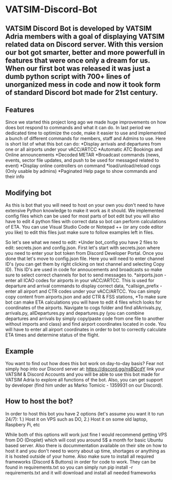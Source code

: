 # VATSIM-Discord-Bot
## VATSIM Discord Bot is developed by VATSIM Adria members with a goal of displaying VATSIM related data on Discord server. With this version our bot got smarter, better and more powerfull in features that were once only a dream for us. When our first bot was released it was just a dumb python script with 700+ lines of unorganized mess in code and now it took form of standard Discord bot made for 21st century. 

## Features
Since we started this project long ago we made huge improvements on how does bot respond to commands and what it can do. In last period we dedicated time to optimize the code, make it easier to use and implemented a bunch of different commands for members, staff and Admins to use. 
Here is short list of what this bot can do:
*Display arrivals and departures from one or all airports under your vACC/ARTCC
*Automatic ATC Bookings and Online announcements
*Decoded METAR
*Broadcast commands (news, events, sector file updates, and push to be used for messaged related to event)
*Display online controllers on command
*load/unload/reload cogs (Only usable by admins)
*Paginated Help page to show commands and their info


## Modifying bot
As this is bot that you will need to host on your own you don't need to have extensive Python knowledge to make it work as it should. We implemented config files which can be used for most parts of bot edit but you will also have to edit 4 python files with correct data so bot can perform calculations of ETA. You can use Visual Studio Code or Notepad ++ (or any code editor you like) to edit this files just make sure to follow examples left in files.

So let's see what we need to edit:
*Under bot_config you have 2 files to edit: secrets.json and config.json. First let's start with secrets.json where you need to enter your bot token from Discord Developer Portal. Once you done that let's move to config.json file. Here you will need to enter channel ID's (you can get them by right clicking on text channel and selecting Copy ID). This ID's are used in code for annoucements and broadcasts so make sure to select correct channels for bot to send messages to. 
*airports.json - enter all ICAO codes for airports in your vACC/ARTCC. This is used for departure and arrival commands to display correct data,
*callsign_prefix - enter all airport and CTR codes under your vACC/ARTCC. You can simply copy content from airports.json and add CTR & FSS stations,
*To make sure bot can make ETA calculations you will have to edit 4 files which looks for coordinates of the airports. Navigate to cogs folder and find allArrivals.py, arrivals.py, allDepartures.py and departures.py (you can combine departures and arrivals by simply copy/paste code from one file to another without imports and class) and find airport coordinates located in code. You will have to enter all airport coordinates in order to bot to correctly calculate ETA times and determine status of the flight. 
 

## Example
You want to find out how does this bot work on day-to-day basis? Fear not simply hop into our Discord server at: https://discord.gg/nsBQcdY link your VATSIM & Discord Accounts and you will be able to use this bot made for VATSIM Adria to explore all functions of the bot. Also, you can get support by developer (find him under as Marko Tomicic - 1359931 on our Discord).


## How to host the bot?
In order to host this bot you have 2 options (let's assume you want it to run 24/7):
1.) Host it on VPS such as DO,
2.) Host it on some old laptop, Raspbery Pi, etc

While both of this options will work just fine I would recommend getting VPS from DO (Droplet) which will cost you around 5$ a month for basic Ubuntu based server. Also there is docummentation available on their site on how to host it and you don't need to worry about up time, shortages or anything as it is hosted outside of your home. Also make sure to install all required frameworks (Discord & Buttons) in order for code to work. They can be found in requirements.txt so you can simply run pip install -r requirements.txt and it will download and install all needed frameworks
